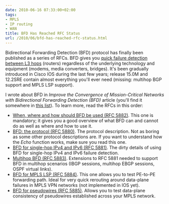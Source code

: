 ```yaml
---
date: 2010-06-16 07:33:00+02:00
tags:
- MPLS
- IP routing
- WAN
title: BFD Has Reached RFC Status
url: /2010/06/bfd-has-reached-rfc-status.html
---
```

Bidirectional Forwarding Detection (BFD) protocol has finally been published as a series of RFCs. BFD gives you [quick failure detection between L3 hops](/2008/11/bidirectional-forwarding-detection.html) (routers) regardless of the underlying technology and equipment (modems, media converters, bridges). It's been gradually introduced in Cisco IOS during the last few years; release 15.0M and 12.2SRE contain almost everything you'll ever need (missing: multihop BGP support and MPLS LSP support).

I wrote about BFD in *Improve the Convergence of Mission-Critical Networks with Bidirectional Forwarding Detection (BFD)* article (you'll find it somewhere in [this list](/kb/Internet/)). To learn more, read the RFCs in this order:
<!--more-->
-   [When, where and how should BFD be used (RFC 5882)](http://tools.ietf.org/html/rfc5882). This one is mandatory; it gives you a good overview of what BFD can and cannot do as well as where and how to use it.
-   [BFD: the protocol (RFC 5880)](http://tools.ietf.org/html/rfc5880). The protocol description. Not as boring as some other protocol descriptions are. If you want to understand how the *Echo* function works, make sure you read this one.
-   [BFD for single-hop IPv4 and IPv6 (RFC 5881)](http://tools.ietf.org/html/rfc5881). The dirty details of using BFD for single-hop IPv4 and IPv6 failure detection.
-   [Multihop BFD (RFC 5883)](http://tools.ietf.org/html/rfc5883). Extensions to RFC 5881 needed to support BFD in multihop scenarios (IBGP sessions, multihop EBGP sessions, OSPF virtual links).
-   [BFD for MPLS LSP (RFC 5884)](http://tools.ietf.org/html/rfc5884). This one allows you to test PE-to-PE forwarding path. Ideal for very quick rerouting around data-plane failures in MPLS VPN networks (not implemented in IOS yet).
-   [BFD for pseudowires (RFC 5885)](http://tools.ietf.org/html/rfc5885). Allows you to test data-plane consistency of pseudowires established across your MPLS network.
